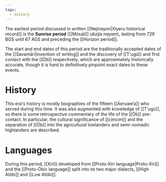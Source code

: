 ```yaml
---
tags:
  - history
---
```

The earliest period discussed in written [[Nejinayon|Xiyeru historical record]] is the **Sunrise period** ([[Möxali]] *ubzíja nayam*), lasting from 729 BGS until 67 AGS and preceding the [[Horizon period]].

The start and end dates of this period are the traditionally accepted dates of the [[Savamāri|invention of writing]] and the discovery of [[T'ugü]] and first contact with the [[Öb]] respectively, which are approximately historically accurate, though it is hard to definitively pinpoint exact dates to these events.
# History
This era's history is mostly biographies of the fifteen [[Āeruweʼa]] who served during this time. It was also augmented with knowledge of [[T'ugü]], so there is some retrospective commentary of the life of the [[Öb]] pre-contact. In particular, the cultural significance of [[cimcim]] and the separation of [[Öb]] into the agricultural lowlanders and semi-nomadic highlanders are described.
# Languages
During this period, [[Xiri]] developed from [[Proto-Xiri language|Proto-Xiri]] and the [[Proto-Öbic language]] split into its two major dialects, [[High Alöbi]] and [[Low Alöbi]].